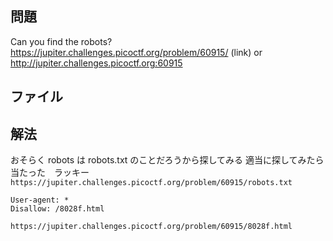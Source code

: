 ## 問題

Can you find the robots? https://jupiter.challenges.picoctf.org/problem/60915/ (link) or http://jupiter.challenges.picoctf.org:60915

## ファイル

## 解法

おそらく robots は robots.txt のことだろうから探してみる
適当に探してみたら当たった　ラッキー
`https://jupiter.challenges.picoctf.org/problem/60915/robots.txt`

```
User-agent: *
Disallow: /8028f.html
```

`https://jupiter.challenges.picoctf.org/problem/60915/8028f.html`
